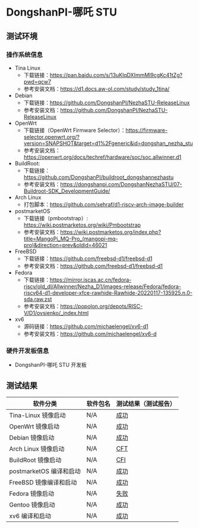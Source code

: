 # DongshanPI-哪吒 STU

## 测试环境

### 操作系统信息

- Tina Linux
  - 下载链接：https://pan.baidu.com/s/13uKlqDXImmMl9cgKc41tZg?pwd=qcw7
  - 参考安装文档：https://d1.docs.aw-ol.com/study/study_1tina/
- Debian
  - 下载链接：https://github.com/DongshanPI/NezhaSTU-ReleaseLinux
  - 参考安装文档：https://github.com/DongshanPI/NezhaSTU-ReleaseLinux
- OpenWrt
  - 下载链接（OpenWrt Firmware Selector）：https://firmware-selector.openwrt.org/?version=SNAPSHOT&target=d1%2Fgeneric&id=dongshan_nezha_stu
  - 参考安装文档：https://openwrt.org/docs/techref/hardware/soc/soc.allwinner.d1
- BuildRoot:
  - 下载链接：https://github.com/DongshanPI/buildroot_dongshannezhastu
  - 参考安装文档：https://dongshanpi.com/DongshanNezhaSTU/07-Buildroot-SDK_DevelopmentGuide/
- Arch Linux
  - 打包脚本：https://github.com/sehraf/d1-riscv-arch-image-builder
- postmarketOS
  - 下载链接（pmbootstrap）: https://wiki.postmarketos.org/wiki/Pmbootstrap
  - 参考安装文档：https://wiki.postmarketos.org/index.php?title=MangoPi_MQ-Pro_(mangopi-mq-pro)&direction=prev&oldid=46021
- FreeBSD
  - 下载链接：https://github.com/freebsd-d1/freebsd-d1
  - 参考安装文档：https://github.com/freebsd-d1/freebsd-d1
- Fedora
  - 下载链接：https://mirror.iscas.ac.cn/fedora-riscv/old_dl/Allwinner/Nezha_D1/images-release/Fedora/fedora-riscv64-d1-developer-xfce-rawhide-Rawhide-20220117-135925.n.0-sda.raw.zst
  - 参考安装文档：https://popolon.org/depots/RISC-V/D1/ovsienko/_index.html
- xv6
  - 源码链接：https://github.com/michaelengel/xv6-d1
  - 参考安装文档：https://github.com/michaelengel/xv6-d

### 硬件开发板信息

- DongshanPI-哪吒 STU 开发板

## 测试结果

| 软件分类                | 软件包名 | 测试结果（测试报告） |
| ----------------------- | -------- | -------------------- |
| Tina-Linux 镜像启动     | N/A      | [成功][Tina]         |
| OpenWrt 镜像启动        | N/A      | [成功][OpenWrt]      |
| Debian 镜像启动         | N/A      | [成功][Debian]       |
| Arch Linux 镜像启动     | N/A      | [CFT][Arch]          |
| BuildRoot 镜像启动      | N/A      | [CFI][BuildRoot]     |
| postmarketOS 编译和启动 | N/A      | [成功][pmOS]         |
| FreeBSD 镜像编译和启动  | N/A      | [成功][FreeBSD]      |
| Fedora 镜像启动         | N/A      | [失败][Fedora]       |
| Gentoo 镜像启动         | N/A      | [成功][Gentoo]       |
| xv6 编译和启动          | N/A      | [成功][xv6]          |

[Tina]: ./TinaLinux/README_zh.md
[OpenWrt]: ./OpenWrt/README_zh.md
[Debian]: ./Debian/README_zh.md
[BuildRoot]: ./BuildRoot/README_zh.md
[Arch]: ./ArchLinux/README_zh.md
[pmOS]: ./postmarketOS/README_zh.md
[FreeBSD]: ./FreeBSD/README_zh.md
[Fedora]: ./Fedora/README_zh.md
[Gentoo]: ./Gentoo/README_zh.md
[xv6]: ./xv6/README_zh.md